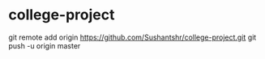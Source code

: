 # college-project
git remote add origin https://github.com/Sushantshr/college-project.git
git push -u origin master
